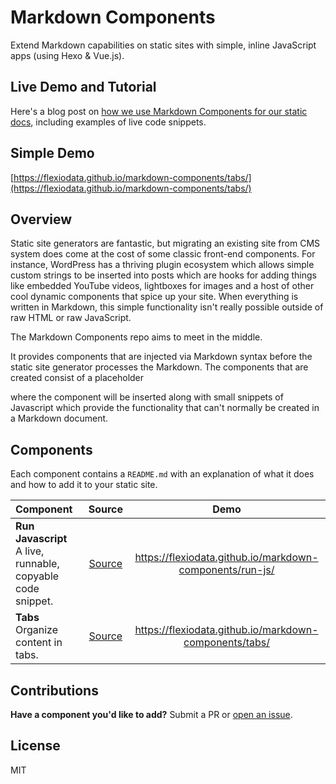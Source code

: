 # Markdown Components

Extend Markdown capabilities on static sites with simple, inline JavaScript apps (using Hexo & Vue.js).

## Live Demo and Tutorial

Here's a blog post on [how we use Markdown Components for our static docs](https://www.flex.io/blog/markdown-syntax-javascript-hexo-vue/), including examples of live code snippets.

## Simple Demo

[https://flexiodata.github.io/markdown-components/tabs/](https://flexiodata.github.io/markdown-components/tabs/)

## Overview

Static site generators are fantastic, but migrating an existing site from CMS system does come at the cost of some classic front-end components. For instance, WordPress has a thriving plugin ecosystem which allows simple custom strings to be inserted into posts which are hooks for adding things like embedded YouTube videos, lightboxes for images and a host of other cool dynamic components that spice up your site. When everything is written in Markdown, this simple functionality isn't really possible outside of raw HTML or raw JavaScript.

The Markdown Components repo aims to meet in the middle.

It provides components that are injected via Markdown syntax before the static site generator processes the Markdown. The components that are created consist of a placeholder <div> where the component will be inserted along with small snippets of Javascript which provide the functionality that can't normally be created in a Markdown document.

## Components

Each component contains a `README.md` with an explanation of what it does and how to add it to your static site.

| Component | Source | Demo |
|:--------|:------:|:------:|
| **Run Javascript** <br/> A live, runnable, copyable code snippet. | [Source](https://github.com/flexiodata/markdown-components/tree/master/run-js) | https://flexiodata.github.io/markdown-components/run-js/ 
| **Tabs** <br/> Organize content in tabs. | [Source](https://github.com/flexiodata/markdown-components/tree/master/tabs) | https://flexiodata.github.io/markdown-components/tabs/

## Contributions

**Have a component you'd like to add?** Submit a PR or [open an issue](https://github.com/flexiodata/markdown-components/issues).

## License

MIT
